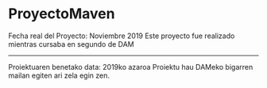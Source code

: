 # ProyectoMaven

Fecha real del Proyecto: Noviembre 2019
Este proyecto fue realizado mientras cursaba en segundo de DAM

------------

Proiektuaren benetako data: 2019ko azaroa
Proiektu hau DAMeko bigarren mailan egiten ari zela egin zen.
